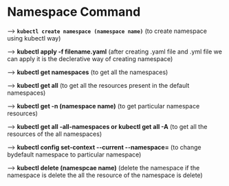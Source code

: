 # Namespace Command

-->  **`kubectl create namespace (namespace name)`**  (to create namespace using kubectl way)

--> **kubectl apply -f filename.yaml** (after creating .yaml file and .yml file we can apply it is the declerative way of creating namespace)

--> **kubectl get namespaces** (to get all the namespaces)

--> **kubectl get all** (to get all the resources present in the default namespaces)

--> **kubectl get -n (namespace name)** (to get particular namespace resources)

--> **kubectl get all -all-namespaces  or kubectl get all -A** (to get all the resources of the all namespaces)

--> **kubectl config set-context --current --namespace=<namespace name>** (to change bydefault namespace to particular namespace)

--> **kubectl delete (namespcae name)** (delete the namespace if the namespace is delete the all the resource of the namespace is delete)

